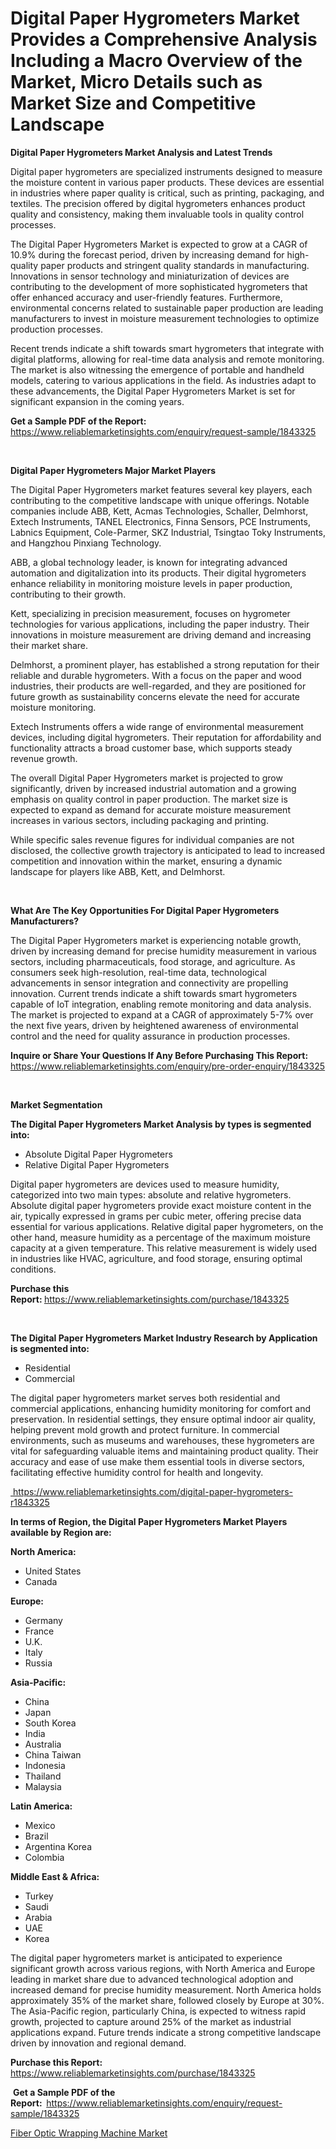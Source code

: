 <p><h1>Digital Paper Hygrometers Market Provides a Comprehensive Analysis Including a Macro Overview of the Market, Micro Details such as Market Size and Competitive Landscape</h1></p><p><strong>Digital Paper Hygrometers Market Analysis and Latest Trends</strong></p>
<p><p>Digital paper hygrometers are specialized instruments designed to measure the moisture content in various paper products. These devices are essential in industries where paper quality is critical, such as printing, packaging, and textiles. The precision offered by digital hygrometers enhances product quality and consistency, making them invaluable tools in quality control processes.</p><p>The Digital Paper Hygrometers Market is expected to grow at a CAGR of 10.9% during the forecast period, driven by increasing demand for high-quality paper products and stringent quality standards in manufacturing. Innovations in sensor technology and miniaturization of devices are contributing to the development of more sophisticated hygrometers that offer enhanced accuracy and user-friendly features. Furthermore, environmental concerns related to sustainable paper production are leading manufacturers to invest in moisture measurement technologies to optimize production processes.</p><p>Recent trends indicate a shift towards smart hygrometers that integrate with digital platforms, allowing for real-time data analysis and remote monitoring. The market is also witnessing the emergence of portable and handheld models, catering to various applications in the field. As industries adapt to these advancements, the Digital Paper Hygrometers Market is set for significant expansion in the coming years.</p></p>
<p><strong>Get a Sample PDF of the Report:&nbsp;</strong> <a href="https://www.reliablemarketinsights.com/enquiry/request-sample/1843325?utm_campaign=1937&utm_medium=2&utm_source=Github&utm_content=ia&utm_term=12042025&utm_id=digital-paper-hygrometers">https://www.reliablemarketinsights.com/enquiry/request-sample/1843325</a></p>
<p>&nbsp;</p>
<p><strong>Digital Paper Hygrometers Major Market Players</strong></p>
<p><p>The Digital Paper Hygrometers market features several key players, each contributing to the competitive landscape with unique offerings. Notable companies include ABB, Kett, Acmas Technologies, Schaller, Delmhorst, Extech Instruments, TANEL Electronics, Finna Sensors, PCE Instruments, Labnics Equipment, Cole-Parmer, SKZ Industrial, Tsingtao Toky Instruments, and Hangzhou Pinxiang Technology.</p><p>ABB, a global technology leader, is known for integrating advanced automation and digitalization into its products. Their digital hygrometers enhance reliability in monitoring moisture levels in paper production, contributing to their growth.</p><p>Kett, specializing in precision measurement, focuses on hygrometer technologies for various applications, including the paper industry. Their innovations in moisture measurement are driving demand and increasing their market share.</p><p>Delmhorst, a prominent player, has established a strong reputation for their reliable and durable hygrometers. With a focus on the paper and wood industries, their products are well-regarded, and they are positioned for future growth as sustainability concerns elevate the need for accurate moisture monitoring.</p><p>Extech Instruments offers a wide range of environmental measurement devices, including digital hygrometers. Their reputation for affordability and functionality attracts a broad customer base, which supports steady revenue growth.</p><p>The overall Digital Paper Hygrometers market is projected to grow significantly, driven by increased industrial automation and a growing emphasis on quality control in paper production. The market size is expected to expand as demand for accurate moisture measurement increases in various sectors, including packaging and printing.</p><p>While specific sales revenue figures for individual companies are not disclosed, the collective growth trajectory is anticipated to lead to increased competition and innovation within the market, ensuring a dynamic landscape for players like ABB, Kett, and Delmhorst.</p></p>
<p>&nbsp;</p>
<p><strong>What Are The Key Opportunities For Digital Paper Hygrometers Manufacturers?</strong></p>
<p><p>The Digital Paper Hygrometers market is experiencing notable growth, driven by increasing demand for precise humidity measurement in various sectors, including pharmaceuticals, food storage, and agriculture. As consumers seek high-resolution, real-time data, technological advancements in sensor integration and connectivity are propelling innovation. Current trends indicate a shift towards smart hygrometers capable of IoT integration, enabling remote monitoring and data analysis. The market is projected to expand at a CAGR of approximately 5-7% over the next five years, driven by heightened awareness of environmental control and the need for quality assurance in production processes.</p></p>
<p><strong>Inquire or Share Your Questions If Any Before Purchasing This Report:</strong> <a href="https://www.reliablemarketinsights.com/enquiry/pre-order-enquiry/1843325?utm_campaign=1937&utm_medium=2&utm_source=Github&utm_content=ia&utm_term=12042025&utm_id=digital-paper-hygrometers">https://www.reliablemarketinsights.com/enquiry/pre-order-enquiry/1843325</a></p>
<p>&nbsp;</p>
<p><strong>Market Segmentation</strong></p>
<p><strong>The Digital Paper Hygrometers Market Analysis by types is segmented into:</strong></p>
<p><ul><li>Absolute Digital Paper Hygrometers</li><li>Relative Digital Paper Hygrometers</li></ul></p>
<p><p>Digital paper hygrometers are devices used to measure humidity, categorized into two main types: absolute and relative hygrometers. Absolute digital paper hygrometers provide exact moisture content in the air, typically expressed in grams per cubic meter, offering precise data essential for various applications. Relative digital paper hygrometers, on the other hand, measure humidity as a percentage of the maximum moisture capacity at a given temperature. This relative measurement is widely used in industries like HVAC, agriculture, and food storage, ensuring optimal conditions.</p></p>
<p><strong>Purchase this Report:&nbsp;</strong><a href="https://www.reliablemarketinsights.com/purchase/1843325?utm_campaign=1937&utm_medium=2&utm_source=Github&utm_content=ia&utm_term=12042025&utm_id=digital-paper-hygrometers">https://www.reliablemarketinsights.com/purchase/1843325</a></p>
<p>&nbsp;</p>
<p><strong>The Digital Paper Hygrometers Market Industry Research by Application is segmented into:</strong></p>
<p><ul><li>Residential</li><li>Commercial</li></ul></p>
<p><p>The digital paper hygrometers market serves both residential and commercial applications, enhancing humidity monitoring for comfort and preservation. In residential settings, they ensure optimal indoor air quality, helping prevent mold growth and protect furniture. In commercial environments, such as museums and warehouses, these hygrometers are vital for safeguarding valuable items and maintaining product quality. Their accuracy and ease of use make them essential tools in diverse sectors, facilitating effective humidity control for health and longevity.</p></p>
<p><a href="https://www.reliablemarketinsights.com/digital-paper-hygrometers-r1843325?utm_campaign=1937&utm_medium=2&utm_source=Github&utm_content=ia&utm_term=12042025&utm_id=digital-paper-hygrometers">&nbsp;https://www.reliablemarketinsights.com/digital-paper-hygrometers-r1843325</a></p>
<p><strong>In terms of Region, the Digital Paper Hygrometers Market Players available by Region are:</strong></p>
<p>
    <p> <strong> North America: </strong>
        <ul>
            <li>United States</li>
            <li>Canada</li>
        </ul>
        </p> 
    <p> <strong> Europe: </strong>
        <ul>
            <li>Germany</li>
            <li>France</li>
            <li>U.K.</li>
            <li>Italy</li>
            <li>Russia</li>
        </ul>
        </p> 
    <p> <strong> Asia-Pacific: </strong>
        <ul>
            <li>China</li>
            <li>Japan</li>
            <li>South Korea</li>
            <li>India</li>
            <li>Australia</li>
            <li>China Taiwan</li>
            <li>Indonesia</li>
            <li>Thailand</li>
            <li>Malaysia</li>
        </ul>
        </p> 
    <p> <strong> Latin America: </strong>
        <ul>
            <li>Mexico</li>
            <li>Brazil</li>
            <li>Argentina Korea</li>
            <li>Colombia</li>
        </ul>
        </p> 
    <p> <strong> Middle East & Africa: </strong>
        <ul>
            <li>Turkey</li>
            <li>Saudi</li>
            <li>Arabia</li>
            <li>UAE</li>
            <li>Korea</li>
        </ul>
    </p>
    </p>
<p><p>The digital paper hygrometers market is anticipated to experience significant growth across various regions, with North America and Europe leading in market share due to advanced technological adoption and increased demand for precise humidity measurement. North America holds approximately 35% of the market share, followed closely by Europe at 30%. The Asia-Pacific region, particularly China, is expected to witness rapid growth, projected to capture around 25% of the market as industrial applications expand. Future trends indicate a strong competitive landscape driven by innovation and regional demand.</p></p>
<p><strong>Purchase this Report: </strong><a href="https://www.reliablemarketinsights.com/purchase/1843325?utm_campaign=1937&utm_medium=2&utm_source=Github&utm_content=ia&utm_term=12042025&utm_id=digital-paper-hygrometers">https://www.reliablemarketinsights.com/purchase/1843325</a></p>
<p>&nbsp;<strong>Get a Sample PDF of the Report:&nbsp;&nbsp;</strong><a href="https://www.reliablemarketinsights.com/enquiry/request-sample/1843325?utm_campaign=1937&utm_medium=2&utm_source=Github&utm_content=ia&utm_term=12042025&utm_id=digital-paper-hygrometers">https://www.reliablemarketinsights.com/enquiry/request-sample/1843325</a></p>
<p><strong></strong></p>
<p><p><a href="https://github.com/bmorecock/Market-Research-Report-List-6/blob/main/fiber-optic-wrapping-machine-market.md?utm_campaign=1937&utm_medium=2&utm_source=Github&utm_content=ia&utm_term=12042025&utm_id=digital-paper-hygrometers">Fiber Optic Wrapping Machine Market</a></p></p>